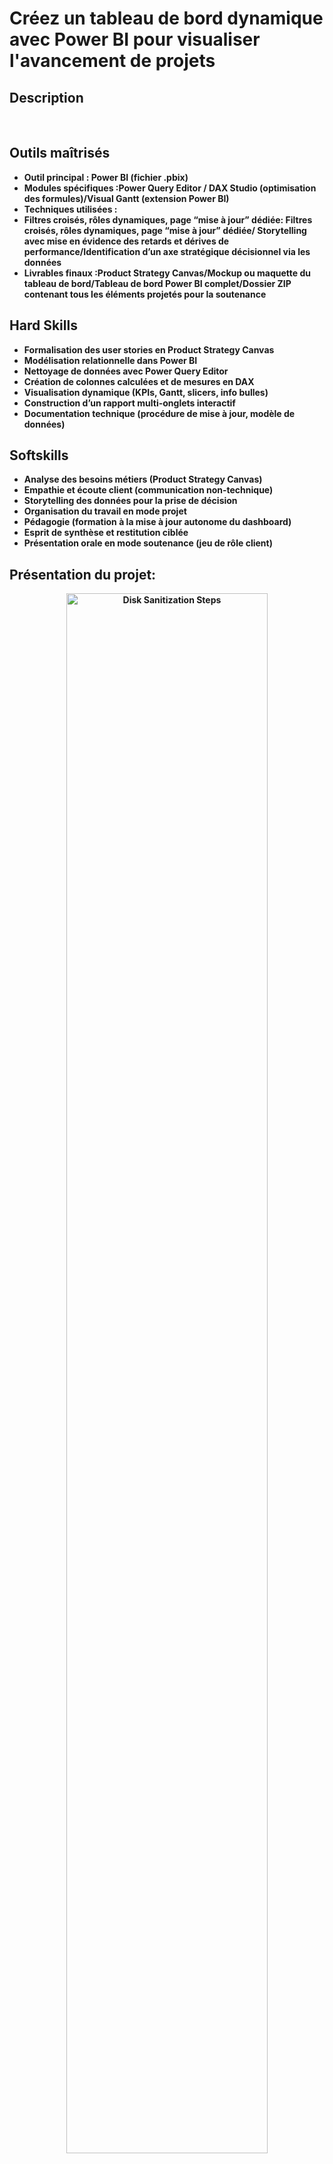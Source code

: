 # Créez un tableau de bord dynamique avec Power BI pour visualiser l'avancement de projets
<h2>Description</h2>


<br />


<h2> Outils maîtrisés </h2>

- <b>Outil principal : Power BI (fichier .pbix)
- <b>Modules spécifiques :Power Query Editor / DAX Studio (optimisation des formules)/Visual Gantt (extension Power BI)
- <b>Techniques utilisées :
- <b>Filtres croisés, rôles dynamiques, page “mise à jour” dédiée:   Filtres croisés, rôles dynamiques, page “mise à jour” dédiée/ Storytelling avec mise en évidence des retards et dérives de performance/Identification d’un axe stratégique décisionnel via les données
- <b>Livrables finaux :Product Strategy Canvas/Mockup ou maquette du tableau de bord/Tableau de bord Power BI complet/Dossier ZIP contenant tous les éléments projetés pour la soutenance

<h2> Hard Skills </h2>

- <b>Formalisation des user stories en Product Strategy Canvas
- <b>Modélisation relationnelle dans Power BI
- <b>Nettoyage de données avec Power Query Editor
- <b>Création de colonnes calculées et de mesures en DAX
- <b>Visualisation dynamique (KPIs, Gantt, slicers, info bulles)
- <b>Construction d’un rapport multi-onglets interactif
- <b>Documentation technique (procédure de mise à jour, modèle de données)

<h2> Softskills </h2>

- <b>Analyse des besoins métiers (Product Strategy Canvas)
- <b>Empathie et écoute client (communication non-technique)
- <b>Storytelling des données pour la prise de décision
- <b>Organisation du travail en mode projet
- <b>Pédagogie (formation à la mise à jour autonome du dashboard)
- <b>Esprit de synthèse et restitution ciblée
- <b>Présentation orale en mode soutenance (jeu de rôle client)

<h2>Présentation du projet:</h2>

<p align="center">

<img src="https://imgur.com/uUvuJHA.png" height=80% width="80%" alt="Disk Sanitization Steps"/>
<br />
<br />


<p align="center">

<img src="https://imgur.com/j1oQzgQ.png" height=80% width="80%" alt="Disk Sanitization Steps"/>
<br />
<br />


<p align="center">

<img src="https://imgur.com/HUisFmf.png" height=80% width="80%" alt="Disk Sanitization Steps"/>
<br />
<br />


<p align="center">

<img src="https://imgur.com/eDyBseQ.png" height=80% width="80%" alt="Disk Sanitization Steps"/>
<br />
<br />

<p align="center">

<img src="https://imgur.com/cgOAIFa.png" height=80% width="80%" alt="Disk Sanitization Steps"/>
<br />
<br />
<p align="center">
<img src="https://imgur.com/h1uWP17.png" height=80% width="80%" alt="Disk Sanitization Steps"/>
<br />
<br />
<p align="center">
<img src="https://imgur.com/Y6wUHzp.png" height=80% width="80%" alt="Disk Sanitization Steps"/>
<br />
<br />




















































































<img width="105" height="32766" alt="image" src="https://github.com/user-attachments/assets/9f428ecb-ca17-421f-a030-c17df82e908a" />
